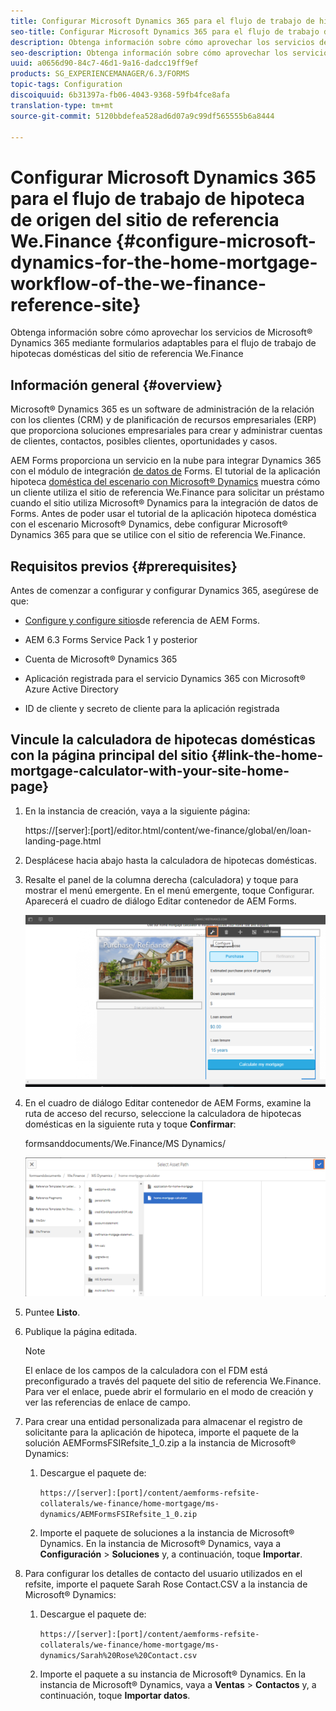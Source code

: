 ```yaml
---
title: Configurar Microsoft Dynamics 365 para el flujo de trabajo de hipoteca de origen del sitio de referencia We.Finance
seo-title: Configurar Microsoft Dynamics 365 para el flujo de trabajo de hipoteca de origen del sitio de referencia We.Finance
description: Obtenga información sobre cómo aprovechar los servicios de Microsoft® Dynamics 365 mediante formularios adaptables para el flujo de trabajo de hipotecas domésticas del sitio de referencia We.Finance
seo-description: Obtenga información sobre cómo aprovechar los servicios de Microsoft® Dynamics 365 mediante formularios adaptables para el flujo de trabajo de hipotecas domésticas del sitio de referencia We.Finance
uuid: a0656d90-84c7-46d1-9a16-dadcc19ff9ef
products: SG_EXPERIENCEMANAGER/6.3/FORMS
topic-tags: Configuration
discoiquuid: 6b31397a-fb06-4043-9368-59fb4fce8afa
translation-type: tm+mt
source-git-commit: 5120bbdefea528ad6d07a9c99df565555b6a8444

---
```



# Configurar Microsoft Dynamics 365 para el flujo de trabajo de hipoteca de origen del sitio de referencia We.Finance {#configure-microsoft-dynamics-for-the-home-mortgage-workflow-of-the-we-finance-reference-site}

Obtenga información sobre cómo aprovechar los servicios de Microsoft® Dynamics 365 mediante formularios adaptables para el flujo de trabajo de hipotecas domésticas del sitio de referencia We.Finance

## Información general {#overview}

Microsoft® Dynamics 365 es un software de administración de la relación con los clientes (CRM) y de planificación de recursos empresariales (ERP) que proporciona soluciones empresariales para crear y administrar cuentas de clientes, contactos, posibles clientes, oportunidades y casos.

AEM Forms proporciona un servicio en la nube para integrar Dynamics 365 con el módulo de integración [de datos de](/help/forms/using/data-integration.md) Forms. El tutorial de la aplicación hipoteca [doméstica del escenario con Microsoft® Dynamics](/help/forms/using/finance-reference-site-walkthrough.md#home-mortgage-application-walkthrough-with-microsoft-dynamics) muestra cómo un cliente utiliza el sitio de referencia We.Finance para solicitar un préstamo cuando el sitio utiliza Microsoft® Dynamics para la integración de datos de Forms. Antes de poder usar el tutorial de la aplicación hipoteca doméstica con el escenario Microsoft® Dynamics, debe configurar Microsoft® Dynamics 365 para que se utilice con el sitio de referencia We.Finance.

## Requisitos previos {#prerequisites}

Antes de comenzar a configurar y configurar Dynamics 365, asegúrese de que:

* [Configure y configure sitios](/help/forms/using/setup-reference-sites.md)de referencia de AEM Forms.

* AEM 6.3 Forms Service Pack 1 y posterior
* Cuenta de Microsoft® Dynamics 365
* Aplicación registrada para el servicio Dynamics 365 con Microsoft® Azure Active Directory
* ID de cliente y secreto de cliente para la aplicación registrada

## Vincule la calculadora de hipotecas domésticas con la página principal del sitio {#link-the-home-mortgage-calculator-with-your-site-home-page}

1. En la instancia de creación, vaya a la siguiente página:

   https://[server]:[port]/editor.html/content/we-finance/global/en/loan-landing-page.html

1. Desplácese hacia abajo hasta la calculadora de hipotecas domésticas.
1. Resalte el panel de la columna derecha (calculadora) y toque para mostrar el menú emergente. En el menú emergente, toque Configurar. Aparecerá el cuadro de diálogo Editar contenedor de AEM Forms.

   ![calculatorconfigurepanel](assets/calculatorconfigurepanel.png)

1. En el cuadro de diálogo Editar contenedor de AEM Forms, examine la ruta de acceso del recurso, seleccione la calculadora de hipotecas domésticas en la siguiente ruta y toque **Confirmar**:

   formsanddocuments/We.Finance/MS Dynamics/

   ![selectassetpath](assets/selectassetpath.png)

1. Puntee **Listo**.
1. Publique la página editada.

   >[!NOTE]
   >
   >El enlace de los campos de la calculadora con el FDM está preconfigurado a través del paquete del sitio de referencia We.Finance. Para ver el enlace, puede abrir el formulario en el modo de creación y ver las referencias de enlace de campo.

1. Para crear una entidad personalizada para almacenar el registro de solicitante para la aplicación de hipoteca, importe el paquete de la solución AEMFormsFSIRefsite_1_0.zip a la instancia de Microsoft® Dynamics:

   1. Descargue el paquete de:

      `https://[server]:[port]/content/aemforms-refsite-collaterals/we-finance/home-mortgage/ms-dynamics/AEMFormsFSIRefsite_1_0.zip`

   1. Importe el paquete de soluciones a la instancia de Microsoft® Dynamics. En la instancia de Microsoft® Dynamics, vaya a **Configuración** > **Soluciones** y, a continuación, toque **Importar**.

1. Para configurar los detalles de contacto del usuario utilizados en el refsite, importe el paquete Sarah Rose Contact.CSV a la instancia de Microsoft® Dynamics:

   1. Descargue el paquete de:

      `https://[server]:[port]/content/aemforms-refsite-collaterals/we-finance/home-mortgage/ms-dynamics/Sarah%20Rose%20Contact.csv`

   1. Importe el paquete a su instancia de Microsoft® Dynamics. En la instancia de Microsoft® Dynamics, vaya a **Ventas** > **Contactos** y, a continuación, toque **Importar datos**.

